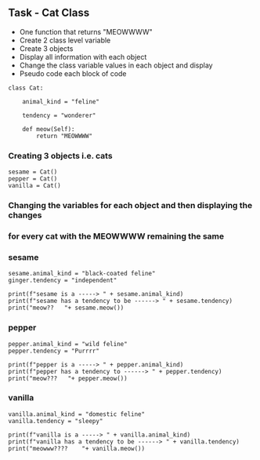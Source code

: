 ## Task - Cat Class

- One function that returns "MEOWWWW"
- Create 2 class level variable
- Create 3 objects
- Display all information with each object
- Change the class variable values in each object and display
- Pseudo code each block of code
```
class Cat:

    animal_kind = "feline"

    tendency = "wonderer"

    def meow(Self):
        return "MEOWWWW"
```

### Creating 3 objects i.e. cats
```
sesame = Cat()
pepper = Cat()
vanilla = Cat()
```

### Changing the variables for each object and then displaying the changes
### for every cat with the MEOWWWW remaining the same
### sesame
```
sesame.animal_kind = "black-coated feline"
ginger.tendency = "independent"

print(f"sesame is a -----> " + sesame.animal_kind)
print(f"sesame has a tendency to be ------> " + sesame.tendency)
print("meow??   "+ sesame.meow())
```
### pepper
```
pepper.animal_kind = "wild feline"
pepper.tendency = "Purrrr"
```
```
print(f"pepper is a -----> " + pepper.animal_kind)
print(f"pepper has a tendency to ------> " + pepper.tendency)
print("meow???   "+ pepper.meow())
```
### vanilla
```
vanilla.animal_kind = "domestic feline"
vanilla.tendency = "sleepy"
```
```
print(f"vanilla is a -----> " + vanilla.animal_kind)
print(f"vanilla has a tendency to be ------> " + vanilla.tendency)
print("meowww????    "+ vanilla.meow())
```

